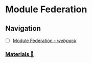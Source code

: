 # Module Federation

## Navigation

- [ ] [Module Federation - *webpack*](https://webpack.js.org/concepts/module-federation/)

### [Materials 📂](./materials.md)
